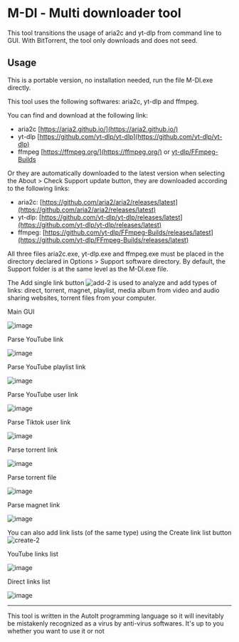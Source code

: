 # M-Dl - Multi downloader tool

This tool transitions the usage of aria2c and yt-dlp from command line to GUI.
With BitTorrent, the tool only downloads and does not seed.

## Usage
This is a portable version, no installation needed, run the file M-Dl.exe directly.

This tool uses the following softwares: aria2c, yt-dlp and ffmpeg.

You can find and download at the following link:

* aria2c [https://aria2.github.io/](https://aria2.github.io/)
* yt-dlp [https://github.com/yt-dlp/yt-dlp](https://github.com/yt-dlp/yt-dlp)
* ffmpeg [https://ffmpeg.org/](https://ffmpeg.org/) or [yt-dlp/FFmpeg-Builds](https://github.com/yt-dlp/FFmpeg-Builds)


Or they are automatically downloaded to the latest version when selecting the About > Check Support update button,
they are downloaded according to the following links:
* aria2c: [https://github.com/aria2/aria2/releases/latest](https://github.com/aria2/aria2/releases/latest)
* yt-dlp: [https://github.com/yt-dlp/yt-dlp/releases/latest](https://github.com/yt-dlp/yt-dlp/releases/latest)
* ffmpeg: [https://github.com/yt-dlp/FFmpeg-Builds/releases/latest](https://github.com/yt-dlp/FFmpeg-Builds/releases/latest)

All three files aria2c.exe, yt-dlp.exe and ffmpeg.exe must be placed in the directory declared in Options > Support software directory. By default, the Support folder is at the same level as the M-Dl.exe file.


The Add single link button ![add-2](https://github.com/yutijang/M-Dl/assets/5685320/419abd74-e788-4ca9-9b3a-453f9464843c) is used to analyze and add types of links: direct, torrent, magnet, playlist, media album from video and audio sharing websites, torrent files from your computer.

Main GUI

![image](https://github.com/user-attachments/assets/33cb889a-b3c3-4392-abcc-0c976b2a744f)






Parse YouTube link

![image](https://github.com/user-attachments/assets/b4ca742b-f3cf-4e2a-90a6-afc72a5255d0)


Parse YouTube playlist link

![image](https://github.com/user-attachments/assets/561e2000-6e2e-462e-8282-ede975dab3e2)



Parse YouTube user link

![image](https://github.com/user-attachments/assets/3a5b8845-43c5-4ca9-8af7-e5c4da3d7570)


Parse Tiktok user link

![image](https://github.com/user-attachments/assets/19ca20d6-a32e-46b4-ac95-ece70989c489)


Parse torrent link

![image](https://github.com/yutijang/M-Dl/assets/5685320/5459c84e-272c-4813-9164-377c1b2cd09e)

Parse torrent file

![image](https://github.com/user-attachments/assets/5fd7d259-a397-4f5d-b429-42db16e8da64)


Parse magnet link

![image](https://github.com/user-attachments/assets/796082ca-9556-456b-974e-0727a60b5c6c)



You can also add link lists (of the same type) using the Create link list button ![create-2](https://github.com/yutijang/M-Dl/assets/5685320/6bd7719d-271d-44d5-be56-df746fd1ae28)

YouTube links list

![image](https://github.com/user-attachments/assets/15c9ecea-49fc-4bc5-9962-45b5c1056ae1)


Direct links list

![image](https://github.com/user-attachments/assets/53c1f875-fbf8-44d8-89a1-5229bdb96354)



---
This tool is written in the AutoIt programming language so it will inevitably be mistakenly recognized as a virus by anti-virus softwares. It's up to you whether you want to use it or not
